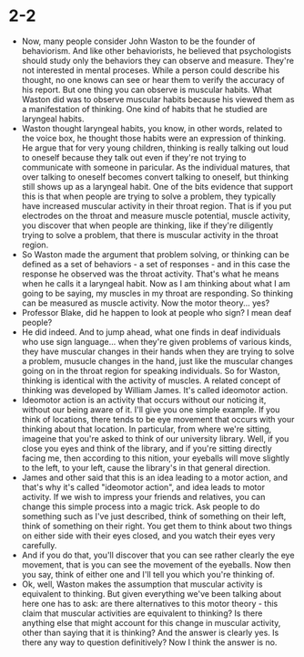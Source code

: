 # 2-2

+ Now, many people consider John Waston to be the founder of behaviorism. And like other behaviorists, he believed that psychologists should study only the behaviors they can observe and measure. They're not interested in mental proceses. While a person could describe his thought, no one knows can see or hear them to verify the accuracy of his report. But one thing you can observe is muscular habits. What Waston did was to observe muscular habits because his viewed them as a manifestation of thinking. One kind of habits that he studied are laryngeal habits.
+ Waston thought laryngeal habits, you know, in other words, related to the voice box, he thought those habits were an expression of thinking. He argue that for very young children, thinking is really talking out loud to oneself because they talk out even if they're not trying to communicate with someone in paricular. As the individual matures, that over talking to oneself becomes convert talking to oneself, but thinking still shows up as a laryngeal habit. One of the bits evidence that support this is that when people are trying to solve a problem, they typically have increased muscular activity in their throat region. That is if you put electrodes on the throat and measure muscle potential, muscle activity, you discover that when people are thinking, like if they're diligently trying to solve a problem, that there is muscular activity in the throat region.
+ So Waston made the argument that problem solving, or thinking can be defined as a set of behaviors - a set of responses - and in this case the response he observed was the throat activity. That's what he means when he calls it a laryngeal habit. Now as I am thinking about what I am going to be saying, my muscles in my throat are responding. So thinking can be measured as muscle activity. Now the motor theory... yes?
+ Professor Blake, did he happen to look at people who sign? I mean deaf people?
+ He did indeed. And to jump ahead, what one finds in deaf individuals who use sign language... when they're given problems of various kinds, they have muscular changes in their hands when they are trying to solve a problem, musucle changes in the hand, just like the muscular changes going on in the throat region for speaking individuals. So for Waston, thinking is identical with the activity of muscles. A related concept of thinking was developed by William James. It's called ideomotor action.
+ Ideomotor action is an activity that occurs without our noticing it, without our being aware of it. I'll give you one simple example. If you think of locations, there tends to be eye movement that occurs with your thinking about that location. In particular, from where we're sitting, imageine that you're asked to think of our university library. Well, if you close you eyes and think of the library, and if you're sitting directly facing me, then according to this nition, your eyeballs will move slightly to the left, to your left, cause the library's in that general direction.
+ James and other said that this is an idea leading to a motor action, and that's why it's called "ideomotor action", and idea leads to motor activity. If we wish to impress your friends and relatives, you can change this simple process into a magic trick. Ask people to do something such as I've just described, think of something on their left, think of something on their right. You get them to think about two things on either side with their eyes closed, and you watch their eyes very carefully.
+ And if you do that, you'll discover that you can see rather clearly the eye movement, that is you can see the movement of the eyeballs. Now then you say, think of either one and I'll tell you which you're thinking of.
+ Ok, well, Waston makes the assumption that muscular activity is equivalent to thinking. But given everything we've been talking about here one has to ask: are there alternatives to this motor theory - this claim that muscular activities are equivalent to thinking? Is there anything else that might account for this change in muscular activity, other than saying that it is thinking? And the answer is clearly yes. Is there any way to question definitively? Now I think the answer is no.
